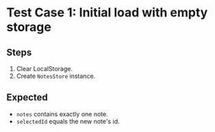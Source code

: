 # Test Case 1: Initial load with empty storage

## Steps
1. Clear LocalStorage.
2. Create `NotesStore` instance.

## Expected
- `notes` contains exactly one note.
- `selectedId` equals the new note's id.
